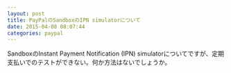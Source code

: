 ```yaml
---
layout: post
title: PayPalのSandboxのIPN simulatorについて
date: 2015-04-08 08:07:44
categories: paypal
---
```

<p>SandboxのInstant Payment Notification (IPN) simulatorについてですが、定期支払いでのテストができない。何か方法はないでしょうか。</p>
